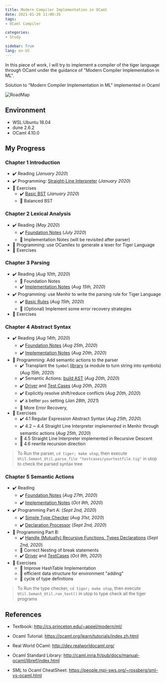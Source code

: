 ```yaml
---
title: Modern Compiler Implementation in OCaml
date: 2021-01-26 11:00:35
tags: 
- OCaml Compiler

categories: 
- Study

sidebar: True
lang: en-US
---
```


In this piece of work, I will try to implement a compiler of the tiger language through OCaml under the guidance of "Modern Compiler Implementation in ML".

<!--more-->

Solution to "Modern Compiler Implementation in ML" implemented in Ocaml

![RoadMap](https://www.cs.princeton.edu/~appel/modern/text/prefdag.gif)

## Environment

- WSL:Ubuntu 18.04
- dune 2.6.2
- OCaml 4.10.0

## My Progress

### Chapter 1 Introduction
- :heavy_check_mark: Reading (*January 2020*)
- :heavy_check_mark: Programming: [Straight-Line Interpreter](exercises/chap1/slp.ml) (*January 2020*)
- :black_square_button: Exercises 
  - :heavy_check_mark: [Basic BST](exercises/chap1/bst.ml) (*January 2020*)
  - :black_square_button: Balanced BST

### Chapter 2 Lexical Analysis
- :heavy_check_mark: Reading (*May 2020*)
  - :heavy_check_mark: [Foundation Notes](./chap2) (*July 2020*)
  - :black_square_button: Implementation Notes (will be revisited after parser)
- :black_square_button: Programming: use OCamllex to generate a lexer for Tiger Language
- :black_square_button: Exercises

### Chapter 3 Parsing
- :heavy_check_mark: Reading (*Aug 10th, 2020*)
  - :black_square_button: Foundation Notes
  - :heavy_check_mark: [Implementation Notes](./chap3#implementation) (*Aug 15th, 2020*)
- :heavy_check_mark: Programming: use Menhir to write the parsing rule for Tiger Language 
  - :heavy_check_mark: [Basic Rules](tiger/lib/frontend/parser.mly)  (*Aug 15th, 2020*)
  - :black_square_button: (Optional) Implement some error recovery strategies
- :black_square_button: Exercises

### Chapter 4 Abstract Syntax
- :heavy_check_mark: Reading (*Aug 14th, 2020*)
  - :heavy_check_mark: [Foundation Notes](./chap4) (*Aug 25th, 2020*)
  - :heavy_check_mark: [Implementation Notes](./chap4#implementation) (*Aug 20th, 2020*)
- :black_square_button: Programming: Add semantic actions to the parser
  - :heavy_check_mark: Transplant the `Symbol` [library](tiger/lib/ast/symbol.ml) (a module to turn string into symbols)  (*Aug 15th, 2020*)
  - :heavy_check_mark: Semantic Actions: [build AST](tiger/lib/frontend/parser.mly) (*Aug 20th, 2020*)
  - :heavy_check_mark: [Driver](tiger/driver/util.ml) and [Test Cases](tiger/testcases) (*Aug 20th, 2020*)
  - :heavy_check_mark: Explicitly resolve shift/reduce conflicts (*Aug 20th, 2020*)
  - :heavy_check_mark: a better `pos` setting (*Jan 28th, 2021*)
  - :black_square_button: More Error Recovery,
- :black_square_button: Exercises
  - :heavy_check_mark: 4.1 Regular Expression Abstract Syntax (*Aug 25th, 2020*)
  - :heavy_check_mark: 4.2 ~ 4.4 Straight Line Interpreter implemented in Menhir through semantic actions (*Aug 25th, 2020*)
  - :black_square_button: 4.5 Straight Line Interpreter implemented in Recursive Descent
  - :black_square_button: 4.6 rewrite recursion direction

> To Run the parser, `cd tiger; make utop`, then execute `Util.Semant_Util.parse_file "testcases/yourtestfile.tig"` in utop to check the parsed syntax tree

### Chapter 5 Semantic Actions
- :heavy_check_mark: Reading
  - :heavy_check_mark: [Foundation Notes](./chap5) (*Aug 27th, 2020*)
  - :heavy_check_mark: [Implementation Notes](./chap5) (*Oct 9th, 2020*)
- :heavy_check_mark: Programming Part A: (*Sept 2nd, 2020*)
  - :heavy_check_mark: [Simple Type Checker](tiger/lib/analysis/semant.ml) (*Aug 31st, 2020*)
  - :heavy_check_mark: [Declaration Processor](tiger/lib/analysis/semant.ml) (*Sept 2nd, 2020*)
- :black_square_button: Programming Part B:
  - :heavy_check_mark: [Handle (Mutually) Recursive Functions, Types Declarations](tiger/lib/analysis/semant.ml) (*Sept 2nd, 2020*)
  - :black_square_button: Correct Nesting of break statements
  - :heavy_check_mark: [Driver](tiger/driver/semant_util.ml) and [TestCases](tiger/testcases/semant_output.txt) (*Oct 9th, 2020*)
- :black_square_button: Exercises
  - :black_square_button: Improve HashTable Implementation
  - :black_square_button: efficient data structure for environment "adding"
  - :black_square_button: cycle of type definitions

> To Run the type checker, `cd tiger; make utop`, then execute `Util.Semant_Util.run_test()` in utop to type check all the tiger programs

## References

- Textbook: http://cs.princeton.edu/~appel/modern/ml/

- Ocaml Tutorial: https://ocaml.org/learn/tutorials/index.zh.html

- Real World OCaml: http://dev.realworldocaml.org/

- Ocaml Standard Library: http://caml.inria.fr/pub/docs/manual-ocaml/libref/index.html

- SML to Ocaml CheatSheet: https://people.mpi-sws.org/~rossberg/sml-vs-ocaml.html

